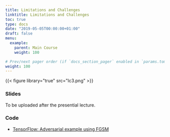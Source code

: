 ```yaml
---
title: Limitations and Challenges
linktitle: Limitations and Challenges
toc: true
type: docs
date: "2019-05-05T00:00:00+01:00"
draft: false
menu:
  example:
    parent: Main Course
    weight: 100

# Prev/next pager order (if `docs_section_pager` enabled in `params.toml`)
weight: 100
---
```


{{< figure library="true" src="lc3.png" >}}

### Slides

To be uploaded after the presential lecture.

### Code

* [TensorFlow: Adversarial example using FGSM](https://githubtocolab.com/dlmacedo/starter-academic/blob/master/content/courses/deeplearning/notebooks/tensorflow/adversarial_fgsm.ipynb)
